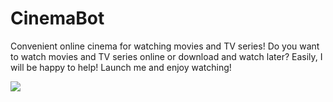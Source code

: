# CinemaBot
Convenient online cinema for watching movies and TV series!
Do you want to watch movies and TV series online or download and watch later? Easily, I will be happy to help! Launch me and enjoy watching!

![](CinemaBot.jpg)
